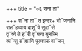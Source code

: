 +++
title = "०६ सना ता"

+++
स᳓ना ता᳓ त इन्दर+ भो᳓जनानि  
रात᳓हव्याय दाशु᳓षे सुदा᳓से  
वृ᳓ष्णे ते ह᳓री वृ᳓षणा युनज्मि  
व्य᳓न्तु ब्र᳓ह्माणि पुरुशाक वा᳓जम्